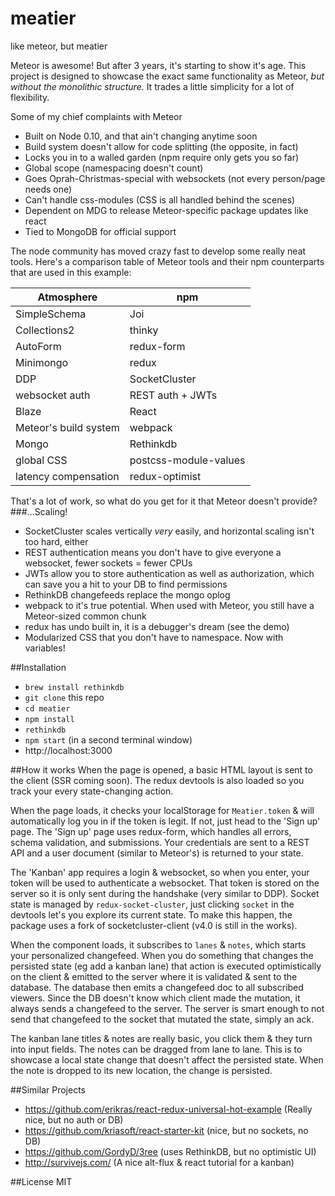 # meatier
like meteor, but meatier

Meteor is awesome! But after 3 years, it's starting to show it's age. This project is designed to showcase 
the exact same functionality as Meteor, *but without the monolithic structure.* 
It trades a little simplicity for a lot of flexibility.

Some of my chief complaints with Meteor
 - Built on Node 0.10, and that ain't changing anytime soon
 - Build system doesn't allow for code splitting (the opposite, in fact)
 - Locks you in to a walled garden (npm require only gets you so far)
 - Global scope (namespacing doesn't count)
 - Goes Oprah-Christmas-special with websockets (not every person/page needs one)
 - Can't handle css-modules (CSS is all handled behind the scenes)
 - Dependent on MDG to release Meteor-specific package updates like react
 - Tied to MongoDB for official support
 
The node community has moved crazy fast to develop some really neat tools. Here's a comparison table of Meteor tools
and their npm counterparts that are used in this example:

| Atmosphere            | npm                   |
|-----------------------|-----------------------|
| SimpleSchema          | Joi                   |
| Collections2          | thinky                |
| AutoForm              | redux-form            |
| Minimongo             | redux                 |
| DDP                   | SocketCluster         |
| websocket auth        | REST auth + JWTs      |
| Blaze                 | React                 |
| Meteor's build system | webpack               |
| Mongo                 | Rethinkdb             |
| global CSS            | postcss-module-values |
| latency compensation  | redux-optimist        |

That's a lot of work, so what do you get for it that Meteor doesn't provide?
###...Scaling! 
 - SocketCluster scales vertically *very* easily, and horizontal scaling isn't too hard, either
 - REST authentication means you don't have to give everyone a websocket, fewer sockets = fewer CPUs
 - JWTs allow you to store authentication as well as authorization, which can save you a hit to your DB to find permissions
 - RethinkDB changefeeds replace the mongo oplog
 - webpack to it's true potential. When used with Meteor, you still have a Meteor-sized common chunk
 - redux has undo built in, it is a debugger's dream (see the demo)
 - Modularized CSS that you don't have to namespace. Now with variables!
 
##Installation
- `brew install rethinkdb`
- `git clone` this repo
- `cd meatier`
- `npm install`
- `rethinkdb`
- `npm start` (in a second terminal window)
- http://localhost:3000

##How it works
When the page is opened, a basic HTML layout is sent to the client (SSR coming soon). The redux devtools is also
loaded so you track your every state-changing action.

When the page loads, it checks your localStorage for `Meatier.token` & will automatically log you in if the token is legit. 
If not, just head to the 'Sign up' page. The 'Sign up' page uses redux-form, which handles all errors, schema validation,
and submissions. Your credentials are sent to a REST API and a user document (similar to Meteor's) is returned to your state.

The 'Kanban' app requires a login & websocket, so when you enter, your token will be used to authenticate a websocket.
That token is stored on the server so it is only sent during the handshake (very similar to DDP). Socket state is managed
by `redux-socket-cluster`, just clicking `socket` in the devtools let's you explore its current state. 
To make this happen,  the package uses a fork of socketcluster-client (v4.0 is still in the works). 

When the component loads, it subscribes to `lanes` & `notes`, which starts your personalized changefeed.
When you do something that changes the persisted state (eg add a kanban lane) that action is executed
optimistically on the client & emitted to the server where it is validated & sent to the database. 
The database then emits a changefeed doc to all subscribed viewers.
Since the DB doesn't know which client made the mutation, it always sends a changefeed to the server.
The server is smart enough to not send that changefeed to the socket that mutated the state, simply an ack.

The kanban lane titles & notes are really basic, you click them & they turn into input fields. 
The notes can be dragged from lane to lane. This is to showcase a local state change that doesn't affect the persisted state.
When the note is dropped to its new location, the change is persisted. 

##Similar Projects
 - https://github.com/erikras/react-redux-universal-hot-example (Really nice, but no auth or DB)
 - https://github.com/kriasoft/react-starter-kit (nice, but no sockets, no DB)
 - https://github.com/GordyD/3ree (uses RethinkDB, but no optimistic UI)
 - http://survivejs.com/ (A nice alt-flux & react tutorial for a kanban)

##License
MIT




